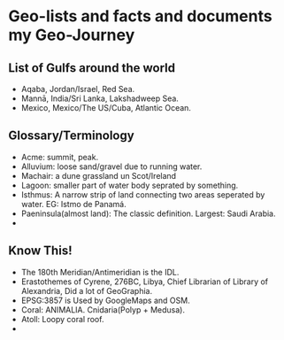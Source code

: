 # Geo-lists and facts and documents my Geo-Journey #

## List of Gulfs around the world ##

+ Aqaba, Jordan/Israel, Red Sea.
+ Mannā, India/Sri Lanka, Lakshadweep Sea.
+ Mexico, Mexico/The US/Cuba, Atlantic Ocean.

## Glossary/Terminology ##

+ Acme: summit, peak.
+ Alluvium: loose sand/gravel due to running water.
+ Machair: a dune grassland un Scot/Ireland
+ Lagoon: smaller part of water body seprated by something.
+ Isthmus: A narrow strip of land connecting two areas seperated by water. EG: Istmo de Panamá.
+ Paeninsula(almost land): The classic definition.
    Largest: Saudi Arabia.
+ 

## Know This! ##

+ The 180th Meridian/Antimeridian is the IDL.
+ Erastothemes of Cyrene, 276BC, Libya, Chief Librarian of Library of Alexandria, Did a lot of GeoGraphia.
+ EPSG:3857 is Used by GoogleMaps and OSM.
+ Coral: ANIMALIA. Cnidaria(Polyp + Medusa).
+ Atoll: Loopy coral roof.
+ 